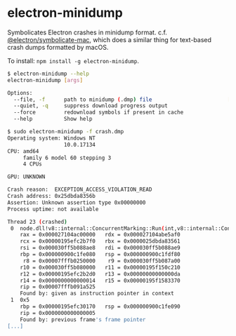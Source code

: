 # electron-minidump

Symbolicates Electron crashes in minidump format. c.f.
[@electron/symbolicate-mac](https://github.com/electron/symbolicate-mac), which
does a similar thing for text-based crash dumps formatted by macOS.

To install: `npm install -g electron-minidump`.

```sh
$ electron-minidump --help
electron-minidump [args]

Options:
  --file, -f      path to minidump (.dmp) file                        [required]
  --quiet, -q     suppress download progress output
  --force         redownload symbols if present in cache
  --help          Show help                                            [boolean]
```

```sh
$ sudo electron-minidump -f crash.dmp
Operating system: Windows NT
                  10.0.17134
CPU: amd64
     family 6 model 60 stepping 3
     4 CPUs

GPU: UNKNOWN

Crash reason:  EXCEPTION_ACCESS_VIOLATION_READ
Crash address: 0x25dbda8356b
Assertion: Unknown assertion type 0x00000000
Process uptime: not available

Thread 23 (crashed)
 0  node.dll!v8::internal::ConcurrentMarking::Run(int,v8::internal::ConcurrentMarking::TaskState *) [concurrent-marking.cc : 469 + 0x0]
    rax = 0x000027104ac00000   rdx = 0x000027104abe5af0
    rcx = 0x00000195efc2b7f0   rbx = 0x0000025dbda83561
    rsi = 0x000030ff5b088ae8   rdi = 0x000030ff5b088ae9
    rbp = 0x000000900c1fe080   rsp = 0x000000900c1fdf80
     r8 = 0x00007fffb0250000    r9 = 0x000030ff5b087a00
    r10 = 0x000030ff5b080000   r11 = 0x00000195f150c210
    r12 = 0x00000195efc2b2d0   r13 = 0x00000000000000da
    r14 = 0x0000000000000014   r15 = 0x00000195f1583370
    rip = 0x00007fffb091a525
    Found by: given as instruction pointer in context
 1  0x5
    rbp = 0x00000195efc30170   rsp = 0x000000900c1fe090
    rip = 0x0000000000000005
    Found by: previous frame's frame pointer
[...]
```
